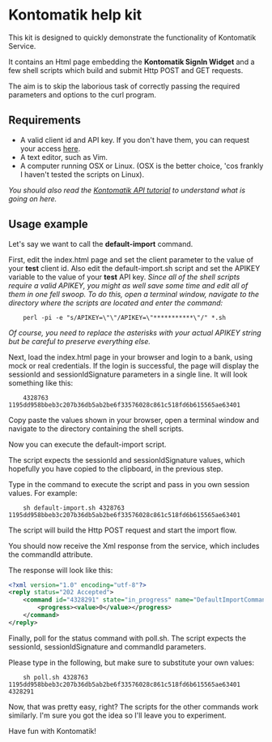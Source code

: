 Kontomatik help kit 
=====================

This kit is designed to quickly demonstrate the functionality of Kontomatik Service. 

It contains an Html page embedding the <strong>Kontomatik SignIn Widget</strong> and a few shell scripts 
which build and submit Http POST and GET requests. 
 
The aim is to skip the laborious task of correctly passing the required parameters and options to the curl program. 
 
Requirements
------------

- A valid client id and API key. If you don't have them, you can request your access [here](http://kontomatik.com). 
- A text editor, such as Vim. 
- A computer running OSX or Linux. (OSX is the better choice, 'cos frankly I haven't tested the scripts on Linux). 

_You should also read the [Kontomatik API tutorial](http://developer.kontomatik.com/api-doc/#basic-api) to understand
  what is going on here._ 


Usage example
--------

Let's say we want to call the <strong>default-import</strong> command. 

First, edit the index.html page and set the client parameter to the value of your **test** client id. 
Also edit the default-import.sh script and set the APIKEY variable to the value of your **test** API key. 
_Since all of the shell scripts require a valid APIKEY, you might as well save some time and edit all of them in one fell swoop. To do this, open a terminal window,  navigate to the directory where the scripts are located and enter the command:_

        perl -pi -e "s/APIKEY=\"\"/APIKEY=\"***********\"/" *.sh

_Of course, you need to replace the asterisks with your actual APIKEY string but be careful to preserve everything else._

Next, load the index.html page in your browser and login to a bank, using mock or real credentials.
If the login is successful, the page will display the sessionId and sessionIdSignature parameters in a single line.
It will look something like this: 

        4328763 1195dd958bbeb3c207b36db5ab2be6f33576028c861c518fd6b615565ae63401
Copy paste the values shown in your browser, open a terminal window and navigate to the directory containing the shell scripts.
 
Now you can execute the default-import script. 

The script expects the sessionId and sessionIdSignature 
values, which hopefully you have copied to the clipboard, in the previous step. 

Type in the command to execute the script and pass in you own session values. For example:     
    
        sh default-import.sh 4328763 1195dd958bbeb3c207b36db5ab2be6f33576028c861c518fd6b615565ae63401

The script will build the Http POST request and start the import flow. 

You should now receive the Xml response from the service, which includes the commandId attribute. 

The response will look like this: 

```xml
<?xml version="1.0" encoding="utf-8"?>
<reply status="202 Accepted">
    <command id="4328291" state="in_progress" name="DefaultImportCommand">
        <progress><value>0</value></progress>
    </command>
</reply>
```
Finally, poll for the status command with poll.sh. The script expects the sessionId, sessionIdSignature and commandId parameters. 

Please type in the following, but make sure to substitute your own values: 

        sh poll.sh 4328763 1195dd958bbeb3c207b36db5ab2be6f33576028c861c518fd6b615565ae63401 4328291
        
Now, that was pretty easy, right? The scripts for the other commands work similarly. 
I'm sure you got the idea so I'll leave you to experiment. 

Have fun with Kontomatik! 
